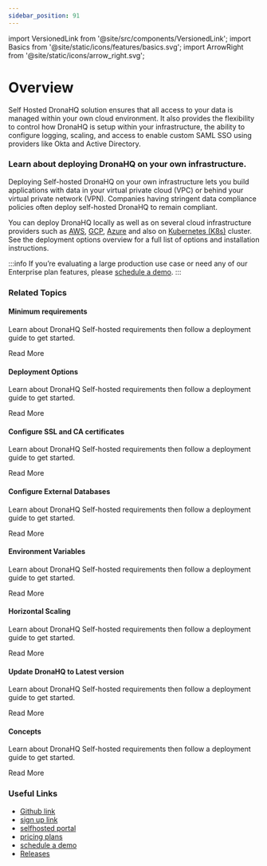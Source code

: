 ```yaml
---
sidebar_position: 91
---
```


import VersionedLink from '@site/src/components/VersionedLink';
import Basics from '@site/static/icons/features/basics.svg';
import ArrowRight from '@site/static/icons/arrow_right.svg';

# Overview

Self Hosted DronaHQ solution ensures that all access to your data is managed within your own cloud environment. It
also provides the flexibility to control how DronaHQ is setup within your infrastructure, the ability to configure logging, scaling, and access to enable custom SAML SSO using providers like Okta and Active Directory.

### Learn about deploying DronaHQ on your own infrastructure.

Deploying Self-hosted DronaHQ on your own infrastructure lets you build applications with data in your virtual private cloud (VPC) or behind your virtual private network (VPN). Companies having stringent data compliance policies often deploy self-hosted DronaHQ to remain compliant.

You can deploy DronaHQ locally as well as on several cloud infrastructure providers such as [AWS](https://aws.amazon.com/), [GCP](https://cloud.google.com/), [Azure](https://azure.microsoft.com/) and also on [Kubernetes (K8s)](https://kubernetes.io/) cluster. See the deployment options overview for a full list of options and installation instructions.

:::info
If you’re evaluating a large production use case or need any of our Enterprise plan features, please [schedule a demo](https://www.dronahq.com/self-hosted-demo-call).
:::

### Related Topics

<div className="gallery">
    <div className="card">
        <div className="card-header">
            <Basics />
            <h4>Minimum requirements</h4>
        </div>
        <p>Learn about DronaHQ Self-hosted requirements then follow a deployment guide to get started.</p>
        <VersionedLink to="./requirements">
            Read More <ArrowRight className="arrow" />
        </VersionedLink>
    </div>
    <div className="card">
        <div className="card-header">
            <Basics />
            <h4>Deployment Options</h4>
        </div>
        <p>Learn about DronaHQ Self-hosted requirements then follow a deployment guide to get started.</p>
        <VersionedLink to="./deployment-options/local_machine">
            Read More <ArrowRight className="arrow" />
        </VersionedLink>
    </div>
    <div className="card">
        <div className="card-header">
            <Basics />
            <h4>Configure SSL and CA certificates</h4>
        </div>
        <p>Learn about DronaHQ Self-hosted requirements then follow a deployment guide to get started.</p>
        <VersionedLink to="./configure_ssl_and_ca_certificates">
            Read More <ArrowRight className="arrow" />
        </VersionedLink>
    </div>
    <div className="card">
        <div className="card-header">
            <Basics />
            <h4>Configure External Databases</h4>
        </div>
        <p>Learn about DronaHQ Self-hosted requirements then follow a deployment guide to get started.</p>
        <VersionedLink to="./configure_external_databases">
            Read More <ArrowRight className="arrow" />
        </VersionedLink>
    </div>
    <div className="card">
        <div className="card-header">
            <Basics />
            <h4>Environment Variables</h4>
        </div>
        <p>Learn about DronaHQ Self-hosted requirements then follow a deployment guide to get started.</p>
        <VersionedLink to="./environment_variables">
            Read More <ArrowRight className="arrow" />
        </VersionedLink>
    </div>
    <div className="card">
        <div className="card-header">
            <Basics />
            <h4>Horizontal Scaling</h4>
        </div>
        <p>Learn about DronaHQ Self-hosted requirements then follow a deployment guide to get started.</p>
        <VersionedLink to="./horizontal_scaling">
            Read More <ArrowRight className="arrow" />
        </VersionedLink>
    </div>
    <div className="card">
        <div className="card-header">
            <Basics />
            <h4>Update DronaHQ to Latest version</h4>
        </div>
        <p>Learn about DronaHQ Self-hosted requirements then follow a deployment guide to get started.</p>
        <VersionedLink to="./update_dronahq_to_latest">
            Read More <ArrowRight className="arrow" />
        </VersionedLink>
    </div>
    <div className="card">
        <div className="card-header">
            <Basics />
            <h4>Concepts</h4>
        </div>
        <p>Learn about DronaHQ Self-hosted requirements then follow a deployment guide to get started.</p>
        <VersionedLink to="./concepts/migrate_from_cloud_to_self_hosted">
            Read More <ArrowRight className="arrow" />
        </VersionedLink>
    </div>
</div>

### Useful Links

- [Github link](https://github.com/dronahq/self-hosted)
- [sign up link](https://www.dronahq.com/self-hosted-signup/)
- [selfhosted portal](https://studio.dronahq.com/selfhosted/login)
- [pricing plans](https://www.dronahq.com/pricing/)
- [schedule a demo](https://www.dronahq.com/self-hosted-demo-call)
- [Releases](https://community.dronahq.com/t/dronahq-self-hosted-releases/1177)